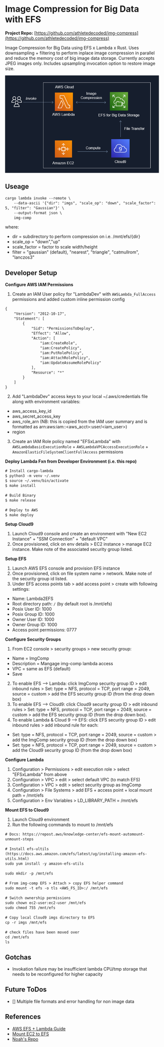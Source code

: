 # Image Compression for Big Data with EFS

**Project Repo:** [https://github.com/athletedecoded/img-compress](https://github.com/athletedecoded/img-compress)

Image Compression for Big Data using EFS x Lambda x Rust. Uses downsampling + filtering to perform inplace image compression in parallel and reduce the memory cost of big image data storage. Currently accepts JPEG images only. Includes upsampling invocation option to restore image size.

![image](./assets/img-comp.png)

## Useage

```
cargo lambda invoke --remote \
    --data-ascii '{"dir": "imgs", "scale_op": "down", "scale_factor": 5, "filter": "Gaussian"}' \
    --output-format json \
    img-comp
```

where:

* dir = subdirectory to perform compression on i.e. /mnt/efs/{dir}
* scale_op = "down","up"
* scale_factor = factor to scale width/height
* filter = "gaussian" (default), "nearest", "triangle", "catmullrom", "lanczos3"

## Developer Setup

**Configure AWS IAM Permissions**

1. Create an IAM User policy for "LambdaDev" with `AWSLambda_FullAccess` permissions and added custom inline permission config
```
{
    "Version": "2012-10-17",
    "Statement": [
        {
            "Sid": "PermissionsToDeploy",
            "Effect": "Allow",
            "Action": [
                "iam:CreateRole",
                "iam:CreatePolicy",
                "iam:PutRolePolicy",
                "iam:AttachRolePolicy",
                "iam:UpdateAssumeRolePolicy"
            ],
            "Resource": "*"
        }
    ]
}
```
2. Add "LambdaDev" access keys to your local ~/.aws/credentials file along with environment variables: 
* aws_access_key_id
* aws_secret_access_key
* aws_role_arn (NB: this is copied from the IAM user summary and is formatted as arn:aws:iam::<aws_acct>:user/<iam_user>)
* region 

3. Create an IAM Role policy named "EFSxLambda" with `AWSLambdaBasicExecutionRole` + `AWSLambdaVPCAccessExecutionRole` + `AmazonElasticFileSystemClientFullAccess` permissions

**Deploy Lambda Fxn from Developer Environment (i.e. this repo)**

```
# Install cargo-lambda
$ python3 -m venv ~/.venv
$ source ~/.venv/bin/activate
$ make install

# Build Binary 
$ make release

# Deploy to AWS
$ make deploy
```

**Setup Cloud9**

1. Launch Cloud9 console and create an environment with "New EC2 Instance" + "SSM Connection" + "default VPC"
2. Once provisioned, click on env details > EC2 instance > manage EC2 instance. Make note of the associated security group listed.

**Setup EFS**

1. Launch AWS EFS console and provision EFS instance
2. Once provisioned, click on file system name > network. Make note of the security group id listed. 
3. Under EFS access points tab > add access point > create with following settings:
  * Name: Lambda2EFS
  * Root directory path: `/` (by default root is /mnt/efs)
  * Posix User ID: 1000
  * Posix Group ID: 1000
  * Owner User ID: 1000
  * Owner Group ID: 1000
  * Access point permissions: 0777

**Configure Security Groups**

1. From EC2 console > security groups > new security group: 
  * Name = ImgComp
  * Description = Mangage img-comp lambda access
  * VPC = same as EFS (default)
  * Save
2. To enable EFS --> Lambda: click ImgComp security group ID > edit inbound rules > Set: type = NFS, protocol = TCP, port range = 2049, source = custom > add the EFS security group ID (from the drop down box)
3. To enable EFS --> Cloud9: click Cloud9 security group ID > edit inbound rules > Set: type = NFS, protocol = TCP, port range = 2049, source = custom > add the EFS security group ID (from the drop down box).
4. To enable Lambda & Cloud 9 --> EFS: click EFS security group ID > edit inbound rules > add inbound rule for each:
  * Set: type = NFS, protocol = TCP, port range = 2049, source = custom > add the ImgComp security group ID (from the drop down box)
  * Set: type = NFS, protocol = TCP, port range = 2049, source = custom > add the Cloud9 security group ID (from the drop down box)

**Configure Lambda**

1. Configuration > Permissions > edit execution role > select "EFSxLambda" from above
2. Configuration > VPC > edit > select default VPC (to match EFS)
3. Configuration > VPC > edit > select security group as ImgComp
4. Configuration > File Systems > add EFS + access point + local mount path = /mnt/efs
5. Configuration > Env Variables > LD_LIBRARY_PATH = /mnt/efs

**Mount EFS to Cloud9**

1. Launch Cloud9 environment
2. Run the following commands to mount to /mnt/efs

```
# Docs: https://repost.aws/knowledge-center/efs-mount-automount-unmount-steps

# Install efs-ultils (https://docs.aws.amazon.com/efs/latest/ug/installing-amazon-efs-utils.html)
sudo yum install -y amazon-efs-utils

sudo mkdir -p /mnt/efs

# From img-comp EFS > Attach > copy EFS helper command
sudo mount -t efs -o tls <AWS_FS_ID>:/ /mnt/efs

# Switch ownership permissions
sudo chown ec2-user:ec2-user /mnt/efs
sudo chmod 755 /mnt/efs

# Copy local Cloud9 imgs directory to EFS
cp -r imgs /mnt/efs

# check files have been moved over
cd /mnt/efs
ls
```

## Gotchas
* Invokation failure may be insufficient lambda CPU/tmp storage that needs to be reconfigured for higher capacity

## Future ToDos
* [] Multiple file formats and error handling for non image data 

## References
* [AWS EFS + Lambda Guide](https://aws.amazon.com/blogs/compute/using-amazon-efs-for-aws-lambda-in-your-serverless-applications/)
* [Mount EC2 to EFS](https://docs.aws.amazon.com/efs/latest/ug/mounting-fs-mount-helper-ec2-linux.html)
* [Noah's Repo](https://github.com/noahgift/rust-mlops-template/tree/main/onnx-efs-lambda)
